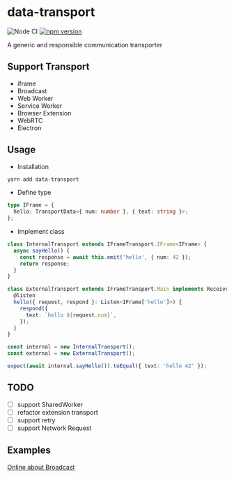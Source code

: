 # data-transport

![Node CI](https://github.com/unadlib/data-transport/workflows/Node%20CI/badge.svg)
[![npm version](https://badge.fury.io/js/data-transport.svg)](http://badge.fury.io/js/data-transport)

A generic and responsible communication transporter

## Support Transport

- iframe
- Broadcast
- Web Worker
- Service Worker
- Browser Extension
- WebRTC
- Electron

## Usage

- Installation

```sh
yarn add data-transport
```

- Define type

```ts
type IFrame = {
  hello: TransportData<{ num: number }, { text: string }>;
};
```

- Implement class

```ts
class InternalTransport extends IFrameTransport.IFrame<IFrame> {
  async sayHello() {
    const response = await this.emit('hello', { num: 42 });
    return response;
  }
}

class ExternalTransport extends IFrameTransport.Main implements Receiver<IFrame> {
  @listen
  hello({ request, respond }: Listen<IFrame['hello']>) {
    respond({
      text: `hello ${request.num}`,
    });
  }
}

const internal = new InternalTransport();
const external = new ExternalTransport();

expect(await internal.sayHello()).toEqual({ text: 'hello 42' });
```

## TODO

- [ ] support SharedWorker
- [ ] refactor extension transport
- [ ] support retry
- [ ] support Network Request

## Examples

[Online about Broadcast](https://codesandbox.io/s/data-transport-example-lkg8k)
